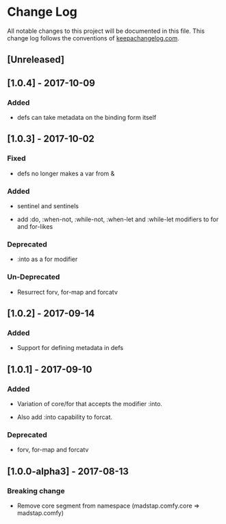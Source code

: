 # Change Log
All notable changes to this project will be documented in this file. This change log follows the conventions of [keepachangelog.com](http://keepachangelog.com/).

## [Unreleased]

## [1.0.4] - 2017-10-09

### Added

- defs can take metadata on the binding form itself

## [1.0.3] - 2017-10-02

### Fixed

- defs no longer makes a var from &

### Added

- sentinel and sentinels

- add :do, :when-not, :while-not, :when-let and :while-let modifiers to for and for-likes

### Deprecated

- :into as a for modifier

### Un-Deprecated

- Resurrect forv, for-map and forcatv

## [1.0.2] - 2017-09-14

### Added

- Support for defining metadata in defs

## [1.0.1] - 2017-09-10

### Added

- Variation of core/for that accepts the modifier :into.

- Also add :into capability to forcat.

### Deprecated

- forv, for-map and forcatv

## [1.0.0-alpha3] - 2017-08-13

### Breaking change

- Remove core segment from namespace (madstap.comfy.core => madstap.comfy)

